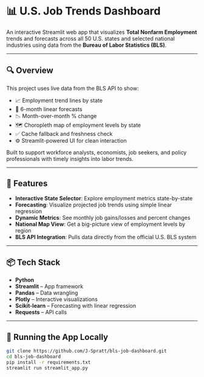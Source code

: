# 📊 U.S. Job Trends Dashboard

An interactive Streamlit web app that visualizes **Total Nonfarm Employment** trends and forecasts across all 50 U.S. states and selected national industries using data from the **Bureau of Labor Statistics (BLS)**.

---

## 🔍 Overview

This project uses live data from the BLS API to show:

- 📈 Employment trend lines by state
- 🔮 6-month linear forecasts
- 📉 Month-over-month % change
- 🗺️ Choropleth map of employment levels by state
- ✅ Cache fallback and freshness check
- ⚙️ Streamlit-powered UI for clean interaction

Built to support workforce analysts, economists, job seekers, and policy professionals with timely insights into labor trends.

---

## 🚀 Features

- **Interactive State Selector**: Explore employment metrics state-by-state
- **Forecasting**: Visualize projected job trends using simple linear regression
- **Dynamic Metrics**: See monthly job gains/losses and percent changes
- **National Map View**: Get a big-picture view of employment levels by region
- **BLS API Integration**: Pulls data directly from the official U.S. BLS system

---

## 📦 Tech Stack

- **Python**
- **Streamlit** – App framework
- **Pandas** – Data wrangling
- **Plotly** – Interactive visualizations
- **Scikit-learn** – Forecasting with linear regression
- **Requests** – API calls

---

## 🧪 Running the App Locally

```bash
git clone https://github.com/J-Spratt/bls-job-dashboard.git
cd bls-job-dashboard
pip install -r requirements.txt
streamlit run streamlit_app.py
```
